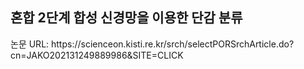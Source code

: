 <h2> 혼합 2단계 합성 신경망을 이용한 단감 분류 </h2>
논문 URL: https://scienceon.kisti.re.kr/srch/selectPORSrchArticle.do?cn=JAKO202131249889986&SITE=CLICK
